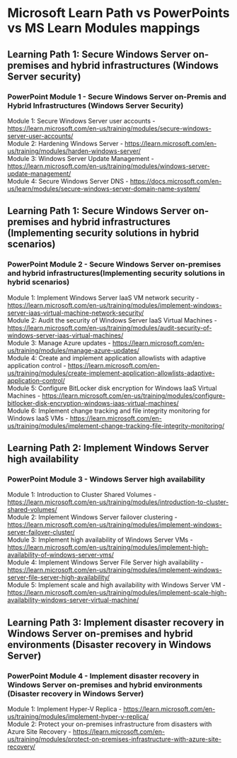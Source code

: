 # Microsoft Learn Path vs PowerPoints vs MS Learn Modules mappings

## Learning Path 1: Secure Windows Server on-premises and hybrid infrastructures (Windows Server security)

### PowerPoint Module 1 - Secure Windows Server on-Premis and Hybrid Infrastructures (Windows Server Security)

Module 1: Secure Windows Server user accounts - https://learn.microsoft.com/en-us/training/modules/secure-windows-server-user-accounts/ <br>
Module 2: Hardening Windows Server - https://learn.microsoft.com/en-us/training/modules/harden-windows-server/ <br>
Module 3: Windows Server Update Management - https://learn.microsoft.com/en-us/training/modules/windows-server-update-management/ <br>
Module 4: Secure Windows Server DNS - https://docs.microsoft.com/en-us/learn/modules/secure-windows-server-domain-name-system/ <br>

## Learning Path 1:  Secure Windows Server on-premises and hybrid infrastructures (Implementing security solutions in hybrid scenarios)

### PowerPoint Module 2 - Secure Windows Server on-premises and hybrid infrastructures​ (Implementing security solutions in hybrid scenarios)​

Module 1: Implement Windows Server IaaS VM network security - https://learn.microsoft.com/en-us/training/modules/implement-windows-server-iaas-virtual-machine-network-security/ <br>
Module 2: Audit the security of Windows Server IaaS Virtual Machines - https://learn.microsoft.com/en-us/training/modules/audit-security-of-windows-server-iaas-virtual-machines/ <br>
Module 3: Manage Azure updates - https://learn.microsoft.com/en-us/training/modules/manage-azure-updates/ <br>
Module 4: Create and implement application allowlists with adaptive application control - https://learn.microsoft.com/en-us/training/modules/create-implement-application-allowlists-adaptive-application-control/ <br>
Module 5: Configure BitLocker disk encryption for Windows IaaS Virtual Machines - https://learn.microsoft.com/en-us/training/modules/configure-bitlocker-disk-encryption-windows-iaas-virtual-machines/ <br>
Module 6: Implement change tracking and file integrity monitoring for Windows IaaS VMs - https://learn.microsoft.com/en-us/training/modules/implement-change-tracking-file-integrity-monitoring/ <br>

## Learning Path 2: Implement Windows Server high availability

### PowerPoint Module 3 - Windows Server high availability​

Module 1: Introduction to Cluster Shared Volumes - https://learn.microsoft.com/en-us/training/modules/introduction-to-cluster-shared-volumes/ <br>
Module 2: Implement Windows Server failover clustering - https://learn.microsoft.com/en-us/training/modules/implement-windows-server-failover-cluster/ <br>
Module 3: Implement high availability of Windows Server VMs - https://learn.microsoft.com/en-us/training/modules/implement-high-availability-of-windows-server-vms/ <br>
Module 4: Implement Windows Server File Server high availability - https://learn.microsoft.com/en-us/training/modules/implement-windows-server-file-server-high-availability/ <br>
Module 5: Implement scale and high availability with Windows Server VM - https://learn.microsoft.com/en-us/training/modules/implement-scale-high-availability-windows-server-virtual-machine/ <br>

## Learning Path 3:  Implement disaster recovery in Windows Server on-premises and hybrid environments (Disaster recovery in Windows Server)

### PowerPoint Module 4 - Implement disaster recovery in Windows Server on-premises and hybrid environments​ (Disaster recovery in Windows Server)​

Module 1: Implement Hyper-V Replica - https://learn.microsoft.com/en-us/training/modules/implement-hyper-v-replica/ <br>
Module 2: Protect your on-premises infrastructure from disasters with Azure Site Recovery - https://learn.microsoft.com/en-us/training/modules/protect-on-premises-infrastructure-with-azure-site-recovery/ <br>

